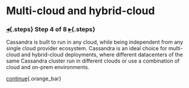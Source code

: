 <div class="top">

# Multi-cloud and hybrid-cloud
### [◂](command:katapod.loadPage?step3){.steps} Step 4 of 8 [▸](command:katapod.loadPage?step5){.steps}
</div>

Cassandra is built to run in any cloud, while being independent from any single cloud provider ecosystem. 
Cassandra is an ideal choice for multi-cloud and hybrid-cloud deployments, where different datacenters of the same Cassandra cluster 
run in different clouds or use a combination of cloud and on-prem environments. 

[continue](command:katapod.loadPage?step5){.orange_bar}